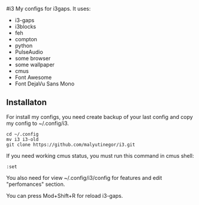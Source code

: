 #i3
My configs for i3gaps.
It uses:
* i3-gaps          
* i3blocks
* feh
* compton
* python
* PulseAudio
* some browser
* some wallpaper
* cmus
* Font Awesome
* Font DejaVu Sans Mono

## Installaton

For install my configs, you need create backup of your last config and copy my config to ~/.config/i3.

```
cd ~/.config
mv i3 i3-old
git clone https://github.com/malyutinegor/i3.git
```

If you need working cmus status, you must run this command in cmus shell:

```
:set 
``` 

You also need for view ~/.config/i3/config for features and edit "perfomances" section.

You can press Mod+Shift+R for reload i3-gaps.
